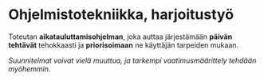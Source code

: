 # Ohjelmistotekniikka, harjoitustyö

Toteutan **aikatauluttamisohjelman**, joka auttaa järjestämään **päivän tehtävät** tehokkaasti ja **priorisoimaan** ne käyttäjän tarpeiden mukaan.

*Suunnitelmat voivat vielä muuttua, ja tarkempi vaatimusmäärittely tehdään myöhemmin.*
